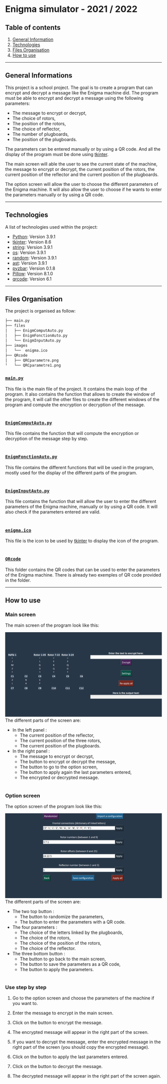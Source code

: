 # Enigma simulator - 2021 / 2022

## Table of contents
1. [General Information](#general-info)
2. [Technologies](#technologies)
3. [Files Organisation](#organisation)
4. [How to use](#how-to-use)

***
<a name="general-info"></a>
## General Informations

This project is a school project. The goal is to create a program that can encrypt and decrypt a message like the Enigma machine did. The program must be able to encrypt and decrypt a message using the following parameters:

- The message to encrypt or decrypt,
- The choice of rotors,
- The position of the rotors,
- The choice of reflector,
- The number of plugboards,
- The position of the plugboards.

The parameters can be entered manually or by using a QR code. And all the display of the program must be done using [tkinter](https://docs.python.org/3/library/tkinter.html).

The main screen will able the user to see the current state of the machine, the message to encrypt or decrypt, the current position of the rotors, the current position of the reflector and the current position of the plugboards.

The option screen will allow the user to choose the different parameters of the Enigma machine. It will also allow the user to choose if he wants to enter the parameters manually or by using a QR code.

***
<a name="technologies"></a>
## Technologies

A list of technologies used within the project:
* [Python](https://www.python.org/): Version 3.9.1
* [tkinter](https://docs.python.org/3/library/tkinter.html): Version 8.6
* [string](https://docs.python.org/3/library/string.html): Version 3.9.1
* [os](https://docs.python.org/3/library/os.html): Version 3.9.1
* [random](https://docs.python.org/3/library/random.html): Version 3.9.1
* [ast](https://docs.python.org/3/library/ast.html): Version 3.9.1
* [pyzbar](https://pypi.org/project/pyzbar/): Version 0.1.8
* [Pillow](https://pypi.org/project/Pillow/): Version 8.1.0
* [qrcode](https://pypi.org/project/qrcode/): Version 6.1

***
<a name="organisation"></a>
## Files Organisation

The project is organised as follow:
```
├── main.py
├── files
│   ├── EnigmComputAuto.py
│   ├── EnigmFonctionAuto.py
│   └── EnigmInputAuto.py
├── images
│   └──  enigma.ico
├── QRcode
│   ├── QRCparametre.png
╵   └── QRCparametre1.png
```

### [```main.py```](/main.py)
This file is the main file of the project. It contains the main loop of the program. It also contains the function that allows to create the window of the program, it will call the other files to create the different windows of the program and compute the encryption or decryption of the message.
#

### [```EnigmComputAuto.py```](/EnigmComputAuto.py)
This file contains the function that will compute the encryption or decryption of the message step by step.
#

### [```EnigmFonctionAuto.py```](/EnigmFonctionAuto.py)
This file contains the different functions that will be used in the program, mostly used for the display of the different parts of the program.
#

### [```EnigmInputAuto.py```](/EnigmInputAuto.py)
This file contains the function that will allow the user to enter the different parameters of the Enigma machine, manually or by using a QR code. It will also check if the parameters entered are valid.
#

### [```enigma.ico```](/enigma.ico)
This file is the icon to be used by [tkinter](https://docs.python.org/3/library/tkinter.html) to display the icon of the program.
#

### [```QRcode```](/QRcode/)
This folder contains the QR codes that can be used to enter the parameters of the Enigma machine. There is already two exemples of QR code provided in the folder.

***
<a name="how-to-use"></a>
## How to use

### Main screen
The main screen of the program look like this:

![Main Screen](images/main_screen.png)
The different parts of the screen are:

- In the left panel :
    - The current position of the reflector,
    - The current position of the three rotors,
    - The current position of the plugboards.
- In the right panel :
    - The message to encrypt or decrypt,
    - The button to encrypt or decrypt the message,
    - The button to go to the option screen,
    - The button to apply again the last parameters entered,
    - The encrypted or decrypted message.

#
### Option screen
The option screen of the program look like this:

![Option Screen](images/option_screen.png)
The different parts of the screen are:

- The two top button :
    - The button to randomize the parameters,
    - The button to enter the parameters with a QR code.
- The four parameters :
    - The choice of the letters linked by the plugboards,
    - The choice of the rotors,
    - The choice of the position of the rotors,
    - The choice of the reflector.
- The three bottom button :
    - The button to go back to the main screen,
    - The button to save the parameters as a QR code,
    - The button to apply the parameters.

#
### Use step by step

1. Go to the option screen and choose the parameters of the machine if you want to.

2. Enter the message to encrypt in the main screen.

3. Click on the button to encrypt the message.

4. The encrypted message will appear in the right part of the screen.

5. If you want to decrypt the message, enter the encrypted message in the right part of the screen (you should copy the encrypted message).

6. Click on the button to apply the last parameters entered.

7. Click on the button to decrypt the message.

8. The decrypted message will appear in the right part of the screen again.

